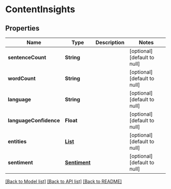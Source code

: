 # ContentInsights
## Properties

| Name | Type | Description | Notes |
|------------ | ------------- | ------------- | -------------|
| **sentenceCount** | **String** |  | [optional] [default to null] |
| **wordCount** | **String** |  | [optional] [default to null] |
| **language** | **String** |  | [optional] [default to null] |
| **languageConfidence** | **Float** |  | [optional] [default to null] |
| **entities** | [**List**](Entities.md) |  | [optional] [default to null] |
| **sentiment** | [**Sentiment**](Sentiment.md) |  | [optional] [default to null] |

[[Back to Model list]](../README.md#documentation-for-models) [[Back to API list]](../README.md#documentation-for-api-endpoints) [[Back to README]](../README.md)

